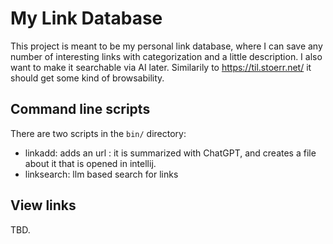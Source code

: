 # My Link Database

This project is meant to be my personal link database, where I can save any number of interesting links with
categorization and a little description. I also want to make it searchable via AI later. Similarily to 
https://til.stoerr.net/ it should get some kind of browsability.

## Command line scripts

There are two scripts in the `bin/` directory:
- linkadd: adds an url : it is summarized with ChatGPT, and creates a file about it that is opened in intellij.
- linksearch: llm based search for links

## View links

TBD.
